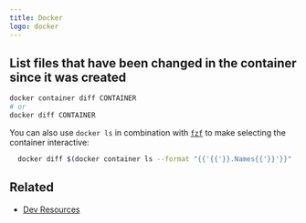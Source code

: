 ```yaml
---
title: Docker
logo: docker
---
```


## List files that have been changed in the container since it was created

```sh
docker container diff CONTAINER
# or
docker diff CONTAINER
```

You can also use `docker ls` in combination with [`fzf`](/recipes/shell/fzf.html) to make selecting the container interactive:

```sh
  docker diff $(docker container ls --format "{{'{{'}}.Names{{'}}'}}" | fzf)
```


## Related

- [Dev Resources](https://michaelcurrin.github.io/dev-resources/resources/containers/docker.html)
